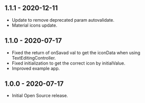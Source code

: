 ## 1.1.1 - 2020-12-11

* Update to remove deprecated param autovalidate.
* Material icons update.

## 1.1.0 - 2020-07-17

* Fixed the return of onSavad val to get the iconData when using TextEditingController.
* Fixed initialization to get the correct icon by initialValue.
* Improved example app.

## 1.0.0 - 2020-07-17

* Initial Open Source release.
